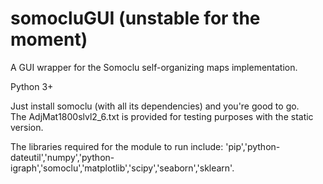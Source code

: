 # somocluGUI (unstable for the moment)
A GUI wrapper for the Somoclu self-organizing maps implementation.

Python 3+

Just install somoclu (with all its dependencies) and you're good to go.    
The AdjMat1800slvl2_6.txt is provided for testing purposes with the static version.

The libraries required for the module to run include:     'pip','python-dateutil','numpy','python-igraph','somoclu','matplotlib','scipy','seaborn','sklearn'.
